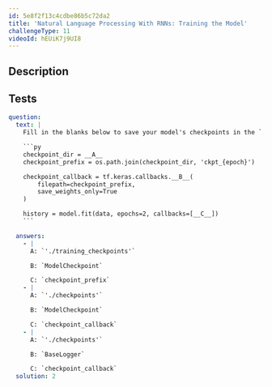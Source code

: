 ```yaml
---
id: 5e8f2f13c4cdbe86b5c72da2
title: 'Natural Language Processing With RNNs: Training the Model'
challengeType: 11
videoId: hEUiK7j9UI8
---
```


## Description

<section id='description'>

</section>

## Tests

<section id='tests'>

````yml
question:
  text: |
    Fill in the blanks below to save your model's checkpoints in the `./checkpoints` directory and call the latest checkpoint for training:

    ```py
    checkpoint_dir = __A__
    checkpoint_prefix = os.path.join(checkpoint_dir, 'ckpt_{epoch}')

    checkpoint_callback = tf.keras.callbacks.__B__(
        filepath=checkpoint_prefix,
        save_weights_only=True
    )

    history = model.fit(data, epochs=2, callbacks=[__C__])
    ```

  answers:
    - |
      A: `'./training_checkpoints'`

      B: `ModelCheckpoint`

      C: `checkpoint_prefix`
    - |
      A: `'./checkpoints'`

      B: `ModelCheckpoint`

      C: `checkpoint_callback`
    - |
      A: `'./checkpoints'`

      B: `BaseLogger`

      C: `checkpoint_callback`
  solution: 2
````

</section>
